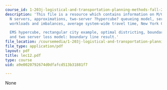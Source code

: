 ```yaml
---
course_id: 1-203j-logistical-and-transportation-planning-methods-fall-2006
description: 'This file is a resource which contains information on M/G/1, 2 servers,
  N servers, approximations, two-server ?hypercube? queueing model, service discipline,
  workloads and imbalances, average system-wide travel time, New York City

  EMS hypercube, rectangular city example, optimal districting, boundary line comparison,
  and two server loss model: boundary line result.'
file_location: /coursemedia/1-203j-logistical-and-transportation-planning-methods-fall-2006/a9e0020792674d0dfafcd513b31881f7_lec12.pdf
file_type: application/pdf
layout: pdf
title: lec12.pdf
type: course
uid: a9e0020792674d0dfafcd513b31881f7

---
```

None